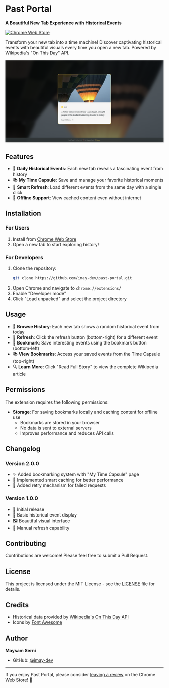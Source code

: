 # Past Portal

**A Beautiful New Tab Experience with Historical Events**

[![Chrome Web Store](https://img.shields.io/chrome-web-store/v/igimkgocbagpfablncpchfdlhobcgkge?label=Chrome%20Web%20Store)](https://chrome.google.com/webstore/detail/past-portal/igimkgocbagpfablncpchfdlhobcgkge)

Transform your new tab into a time machine! Discover captivating historical events with beautiful visuals every time you open a new tab. Powered by Wikipedia's "On This Day" API.

![Screenshot](images/screenshot.png)

## Features

- 🎯 **Daily Historical Events**: Each new tab reveals a fascinating event from history
- 📚 **My Time Capsule**: Save and manage your favorite historical moments
- 🔄 **Smart Refresh**: Load different events from the same day with a single click
- 💾 **Offline Support**: View cached content even without internet

## Installation

### For Users

1. Install from [Chrome Web Store](https://chrome.google.com/webstore/detail/pastportal/igimkgocbagpfablncpchfdlhobcgkge)
2. Open a new tab to start exploring history!

### For Developers

1. Clone the repository:
   ```bash
   git clone https://github.com/imay-dev/past-portal.git
   ```
2. Open Chrome and navigate to `chrome://extensions/`
3. Enable "Developer mode"
4. Click "Load unpacked" and select the project directory

## Usage

- 📖 **Browse History**: Each new tab shows a random historical event from today
- 🔄 **Refresh**: Click the refresh button (bottom-right) for a different event
- 💫 **Bookmark**: Save interesting events using the bookmark button (bottom-left)
- 📚 **View Bookmarks**: Access your saved events from the Time Capsule (top-right)
- 🔍 **Learn More**: Click "Read Full Story" to view the complete Wikipedia article

## Permissions

The extension requires the following permissions:

- **Storage**: For saving bookmarks locally and caching content for offline use
  - Bookmarks are stored in your browser
  - No data is sent to external servers
  - Improves performance and reduces API calls

## Changelog

### Version 2.0.0

- ✨ Added bookmarking system with "My Time Capsule" page
- 🚀 Implemented smart caching for better performance
- 🔄 Added retry mechanism for failed requests

### Version 1.0.0

- 🎉 Initial release
- 📖 Basic historical event display
- 🖼️ Beautiful visual interface
- 🔄 Manual refresh capability

## Contributing

Contributions are welcome! Please feel free to submit a Pull Request.

## License

This project is licensed under the MIT License - see the [LICENSE](LICENSE) file for details.

## Credits

- Historical data provided by [Wikipedia's On This Day API](https://api.wikimedia.org/)
- Icons by [Font Awesome](https://fontawesome.com/)

## Author

**Maysam Serni**

- GitHub: [@imay-dev](https://github.com/imay-dev)

---

If you enjoy Past Portal, please consider [leaving a review](https://chrome.google.com/webstore/detail/pastportal/igimkgocbagpfablncpchfdlhobcgkge) on the Chrome Web Store! 🌟
